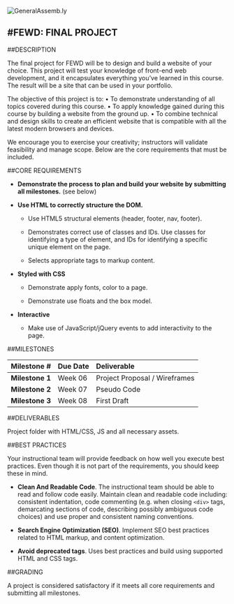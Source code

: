 ![GeneralAssemb.ly](https://github.com/generalassembly/ga-ruby-on-rails-for-devs/raw/master/images/ga.png "GeneralAssemb.ly")

#FEWD: FINAL PROJECT
--------

##DESCRIPTION

The final project for FEWD will be to design and build a website of your choice. This project will test your knowledge of front-end web development, and it encapsulates everything you’ve learned in this course. The result will be a site that can be used in your portfolio. 

The objective of this project is to:
•	To demonstrate understanding of all topics covered during this course.
•	To apply knowledge gained during this course by building a website from the ground up.
•	To combine technical and design skills to create an efficient website that is compatible with all the latest modern browsers and devices. 

We encourage you to exercise your creativity; instructors will validate feasibility and manage scope. Below are the core requirements that must be included. 


##CORE REQUIREMENTS

*	__Demonstrate the process to plan and build your website by submitting all milestones.__ (see below)

*	__Use HTML to correctly structure the DOM.__ 
	*	Use HTML5 structural elements (header, footer, nav, footer).
	*	Demonstrates correct use of classes and IDs. Use classes for identifying a type of element, and IDs for identifying a specific unique element on the page.
	
	*	Selects appropriate tags to markup content.
	
*	__Styled with CSS__
	*	Demonstrate apply fonts, color to a page.
	
	*	Demonstrate use floats and the box model.
	
*	__Interactive__
	*	Make use of JavaScript/jQuery events to add interactivity to the page. 


##MILESTONES

|Milestone #|Due Date| Deliverable|
|:-------|:-----------|:--------|
| __Milestone 1__ | Week 06 | Project Proposal / Wireframes|
| __Milestone 2__ | Week 07 | Pseudo Code |
| __Milestone 3__ | Week 08 | First Draft|


##DELIVERABLES

Project folder with HTML/CSS, JS and all necessary assets.

##BEST PRACTICES

Your instructional team will provide feedback on how well you execute best practices. Even though it is not part of the requirements, you should keep these in mind. 

*	__Clean And Readable Code__. The instructional team should be able to read and follow code easily.  Maintain clean and readable code including: consistent indentation, code commenting (e.g. when closing ```<div>``` tags, demarcating sections of code, describing possibly ambiguous code choices) and use proper and consistent naming conventions.

*	__Search Engine Optimization (SEO)__. Implement SEO best practices related to HTML markup, and content optimization.

*	__Avoid deprecated tags__. Uses best practices and build using supported HTML and CSS tags.

##GRADING

A project is considered satisfactory if it meets all core requirements and submitting all milestones.
